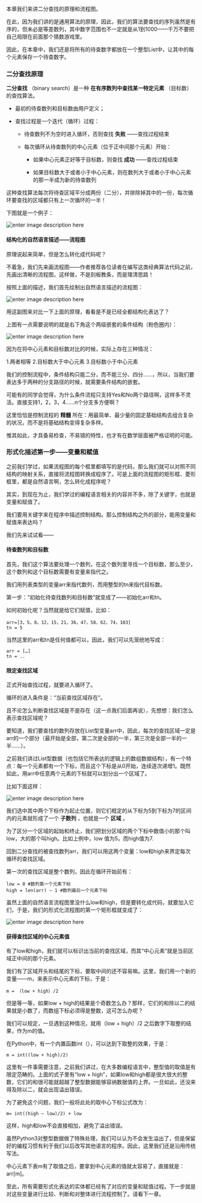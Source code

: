 本章我们来讲二分查找的原理和流程图。

在此，因为我们讲的是通用算法的原理，因此，我们的算法要查找的序列虽然是有序的，但未必是等差数列，其中数字范围也不一定就是从1到1000——千万不要把自己局限在前面那个猜数游戏里。

因此，在本章中，我们还是将所有的待查数字都放在一个整型List中，让其中的每个元素保存一个待查数字。

### 二分查找原理

**二分查找** （binary search）是一种 **在有序数列中查找某一特定元素** （目标数）的查找算法。

  * 最初的待查数列和目标数由用户定义；

  * 查找过程是一个迭代（循环）过程：

    * 待查数列不为空时进入循环，否则查找 **失败** ——查找过程结束

    * 每次循环从待查数列的中心元素（位于正中间那个元素）开始：

      * 如果中心元素正好等于目标数，则查找 **成功** ——查找过程结束

      * 如果目标数大于或者小于中心元素，则在数列大于或者小于中心元素的那一半成为新的待查数列

这种查找算法每次将待查区域平分成两份（二分），并排除掉其中的一份，每次循环要查找的区域都只有上一次循环的一半！

下图就是一个例子：

![enter image description
here](https://images.gitbook.cn/e7b87980-9bc5-11e9-ac54-13ea42b6afc0)

#### 结构化的自然语言描述——流程图

原理说起来简单，但是怎么转化成代码呢？

不着急，我们先来画流程图——作者推荐各位读者在编写这类经典算法代码之前，先画出清晰的流程图，这样做，不是刻板教条，而是理清思路！

按照上面的描述，我们首先绘制出自然语言描述的流程图：

![enter image description
here](https://images.gitbook.cn/32cc7530-9bca-11e9-af01-8b81818e8a9b)

用这副图来对比一下上面的原理，看看是不是已经全都结构化表达了？

上图有一点需要说明的就是右下角这个两级嵌套的条件结构（粉色圈内）：

![enter image description
here](https://images.gitbook.cn/3eb725c0-9bca-11e9-af01-8b81818e8a9b)

因为在将中心元素和目标数对比的时候，实际上存在三种情况：

1.两者相等 2.目标数大于中心元素 3.目标数小于中心元素

我们的控制流程中，条件结构只能二分，而不能三分、四分……，所以，当我们要表达多于两种的分支路径的时候，就需要条件结构的嵌套。

可能有的同学会觉得，为什么条件流程只支持Yes和No两个路径啊，这样多不灵活。直接支持1，2，3，4……n个分支多方便啊？

这里恰恰是控制流程的 **精髓** 所在：用最简单、最少量的固定基础结构去组合复杂的状况，而不是将基础结构变得复杂多样。

惟其如此，才具备易检查，不易错的特性，也才有在数学层面被严格证明的可能。

### 形式化描述第一步——变量和赋值

之前我们学过，如果流程图的每个框里都填写的是代码，那么我们就可以对照不同结构的映射关系，直接将流程图转换成程序了。可是上面的流程图的矩形框、菱形框里，都是自然语言啊，怎么转化成程序呢？

其实，到现在为止，我们学过的编程语言相关的内容并不多，除了关键字，也就是变量和赋值了。

我们要用关键字来在程序中描述控制结构。那么控制结构之外的部分，能用变量和赋值来表达吗？

我们先来试试看——

#### 待查数列和目标数

首先，我们这个算法要处理一个数列，在这个数列里寻找一个目标数，那么至少，这个数列和这个目标数需要有变量来指代之。

我们用列表类型的变量arr来指代数列，而用整型的tn来指代目标数。

第一步：“初始化待查找数列和目标数”就变成了——初始化arr和tn。

如何初始化呢？当然就是给它们赋值，比如：

    
    
    arr=[3，5，8，12，15，21，36，47，58，62，74，103]
    tn = 5 
    

当然这里的arr和tn是任何值都可以，因此，我们可以先笼统地写成：

    
    
    arr = […]
    tn = ..
    

#### 限定查找区域

正式开始查找过程，就要进入循环了。

循环的进入条件是：“当前查找区域存在”。

且不论怎么判断查找区域是不是存在（这一点我们后面再说），先想想：我们怎么表示查找区域呢？

要知道，我们要查找的数列存放在List型变量arr中，因此，每次的查找区域一定是arr的一个部分（最开始是全部，第二次是全部的一半，第三次是全部一半的一半……）。

之前我们讲过List型数据（也包括它所表达的逻辑上的数组数据结构），有一个特点：每一个元素都有一个下标，而且这个下标是从0开始，连续逐次递增1。既然如此，用arr中任意两个元素的下标就可以划分出一个区域了。

比如下面这样：

![enter image description
here](https://images.gitbook.cn/556719b0-9bca-11e9-af01-8b81818e8a9b)

我们选中其中两个下标作为起止位置，则它们框定的从下标为5到下标为7的区间内的元素就形成了一个 **子数列** ，也就是一个 **区域** 。

为了区分一个区域的起始和终止，我们把划分区域的两个下标中数值小的那个叫low，大的那个叫high。比如上例中，low 值为5，而high值为7.

回到二分查找的被查找数列arr，我们可以用这两个变量：low和high来界定每次循环的查找区域。

第一次的查找区域是整个数列，因此在循环开始前有：

    
    
    low = 0 #数列第一个元素下标
    high = len(arr) – 1 #数列最后一个元素下标
    

虽然上面的自然语言流程图里没什么low和high，但是要转化成代码，就要加入它们，于是，我们的形式化流程图的第一个矩形框就变成了：

![enter image description
here](https://images.gitbook.cn/6e9fdb60-9bca-11e9-af01-8b81818e8a9b)

#### 获得查找区域的中心元素值

有了low和high，我们就可以标识出当前的查找区域，而其“中心元素”就是当前区域正中间的那个元素。

我们有了区域开头和结尾的下标，要取中间的还不容易嘛。这里，我们用一个新的变量——m，来表示中心元素的下标，于是：

    
    
    m = （low + high）/2
    

但是等一等，如果low + high的结果是个奇数怎么办？那样，它们的和除以二的结果就是小数了，而数组下标必须得是整数，这可怎么办呢？

我们可以规定，一旦遇到这种情况，就用（low + high）/2 之后数字下取整的结果，作为m的值。

在Python中，有一个内置函数int（），可以达到下取整的效果，于是：

    
    
    m = int((low + high)/2)
    

这里有一件事需要注意，之前我们讲过，在大多数编程语言中，整型值的取值是有限定范畴的。上面的式子里有“low +
high”，如果low和high都是很大很大的整数，它们的和很可能就超越了整型数据能够容纳数据值的上界。一旦如此，还没来得及除以二，就会出现溢出错误。

为了避免这个问题，我们一般将此处的取中心下标公式改为：

    
    
    m= int((high – low)/2) + low
    

这样，high和low不会直接相加，避免了溢出错误。

虽然Python3对整型数据做了特殊处理，我们可以认为不会发生溢出了，但是保留好的编程习惯有利于我们以后改写其他语言的程序。因此，这里我们还是沿用传统写法。

中心元素下表m有了取值之后，要拿到中心元素的值就太容易了，直接就是：arr[m]。

至此，所有需要形式化表达的实体都已经有了对应的变量和赋值过程。下一步就是对这些变量进行比较、判断和对整体进行流程控制了。请看下一章。

